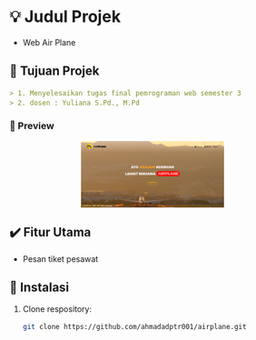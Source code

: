 # 💡 Judul Projek
- Web Air Plane

## 🚀 Tujuan Projek
``` markdown
> 1. Menyelesaikan tugas final pemrograman web semester 3
> 2. dosen : Yuliana S.Pd., M.Pd 
```
### 📸 Preview
<div style="display: flex; align-items: center; justify-content: center;">
<img src="assets/gambar/airplane-projek.png" style="height: auto; width: 50%; object-fit: contain;" />
</div>

## ✔️ Fitur Utama
- Pesan tiket pesawat

## 🔧 Instalasi
1. Clone respository:
    ``` bash
    git clone https://github.com/ahmadadptr001/airplane.git
